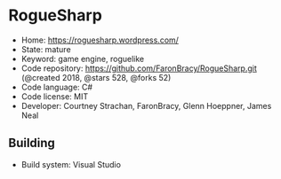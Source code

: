 # RogueSharp

- Home: https://roguesharp.wordpress.com/
- State: mature
- Keyword: game engine, roguelike
- Code repository: https://github.com/FaronBracy/RogueSharp.git (@created 2018, @stars 528, @forks 52)
- Code language: C#
- Code license: MIT
- Developer: Courtney Strachan, FaronBracy, Glenn Hoeppner, James Neal

## Building

- Build system: Visual Studio
